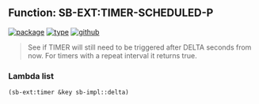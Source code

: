 ## Function: SB-EXT:TIMER-SCHEDULED-P
[![package](https://img.shields.io/badge/Package-SB--EXT-5f9ea0.svg?style=social&colorA=999999)](../) [![type](https://img.shields.io/badge/Type-Function-5f9ea0.svg?style=social&colorA=999999)](../#function) [![github](https://img.shields.io/badge/GitHub-View_the_source-5f9ea0.svg?style=social&colorA=999999&logo=github)](https://github.com/sbcl/sbcl/blob/master/src/code/timer.lisp/) 

> See if TIMER will still need to be triggered after DELTA seconds
> from now. For timers with a repeat interval it returns true.

### Lambda list
```cl
(sb-ext:timer &key sb-impl::delta)
```
